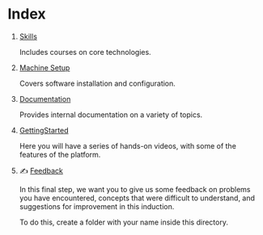 # Index

1. [Skills](Skills/README.md)

    Includes courses on core technologies.

2. [Machine Setup](MachineSetup/README.md)

    Covers software installation and configuration.

3. [Documentation](Documentation/README.md)

    Provides internal documentation on a variety of topics.

4. [GettingStarted](GettingStarted/README.md)

    Here you will have a series of hands-on videos, with some of the features of the platform.
	
5. 	✍️ [Feedback](Feedback)

	In this final step, we want you to give us some feedback on problems you have encountered, concepts that were difficult to understand, and suggestions for improvement in this induction.

	To do this, create a folder with your name inside this directory.

